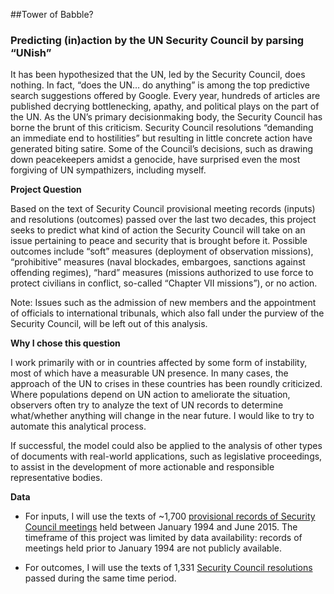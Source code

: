 ##Tower of Babble? 
### Predicting (in)action by the UN Security Council by parsing “UNish”

It has been hypothesized that the UN, led by the Security Council, does nothing. In fact, “does the UN… do anything” is among the top predictive search suggestions offered by Google. Every year, hundreds of articles are published decrying bottlenecking, apathy, and political plays on the part of the UN. As the UN’s primary decisionmaking body, the Security Council has borne the brunt of this criticism. Security Council resolutions “demanding an immediate end to hostilities” but resulting in little concrete action have generated biting satire. Some of the Council’s decisions, such as drawing down peacekeepers amidst a genocide, have surprised even the most forgiving of UN sympathizers, including myself.

**Project Question**

Based on the text of Security Council provisional meeting records (inputs) and resolutions (outcomes) passed over the last two decades, this project seeks to predict what kind of action the Security Council will take on an issue pertaining to peace and security that is brought before it. Possible outcomes include “soft” measures (deployment of observation missions), “prohibitive” measures (naval blockades, embargoes, sanctions against offending regimes), “hard” measures (missions authorized to use force to protect civilians in conflict, so-called “Chapter VII missions”), or no action.

Note: Issues such as the admission of new members and the appointment of officials to international tribunals, which also fall under the purview of the Security Council, will be left out of this analysis.

**Why I chose this question**

I work primarily with or in countries affected by some form of instability, most of which have a measurable UN presence. In many cases, the approach of the UN to crises in these countries has been roundly criticized. Where populations depend on UN action to ameliorate the situation, observers often try to analyze the text of UN records to determine what/whether anything will change in the near future. I would like to try to automate this analytical process. 

If successful, the model could also be applied to the analysis of other types of documents with real-world applications, such as legislative proceedings, to assist in the development of more actionable and responsible representative bodies. 

**Data**

* For inputs, I will use the texts of ~1,700 [provisional records of Security Council meetings](http://www.un.org/en/sc/meetings/index.shtml) held between January 1994 and June 2015. The timeframe of this project was limited by data availability: records of meetings held prior to January 1994 are not publicly available.  

* For outcomes, I will use the texts of 1,331 [Security Council resolutions](http://www.un.org/en/sc/documents/resolutions/) passed during the same time period. 






